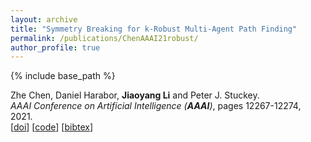 ```yaml
---
layout: archive
title: "Symmetry Breaking for k-Robust Multi-Agent Path Finding"
permalink: /publications/ChenAAAI21robust/
author_profile: true
---
```


{% include base_path %}
                  
Zhe Chen, Daniel Harabor, **Jiaoyang Li** and Peter J. Stuckey.    
<i>AAAI Conference on Artificial Intelligence (**AAAI**)</i>, pages 12267-12274, 2021.        
[[doi](https://ojs.aaai.org/index.php/AAAI/article/view/17456)] 
[[code](https://github.com/nobodyczcz/Lazy-Train-and-K-CBS)] 
[<a href="javascript:void(0)" onclick="(function(target, id) { if ($('#' + id).css('display') == 'block') { $('#' + id).hide('fast'); $(target).text('bibtex') } else { $('#' + id).show('fast'); $(target).text('bibtex▲') } })(this, 'bibtex-ChenAAAI21robust');">bibtex</a>]
<div id="bibtex-ChenAAAI21robust" style="display:none">
<pre>@inproceedings{ChenAAAI21robust,
  author    = {Zhe Chen and Daniel Harabor and Jiaoyang Li and Peter J. Stuckey},
  title     = {Symmetry Breaking for k-Robust Multi-Agent Path Finding},
  booktitle = {Proceedings of the AAAI Conference on Artificial Intelligence (AAAI)},
  pages     = {12267--12274},
  year      = {2021}
}
</pre></div> 
     
         
